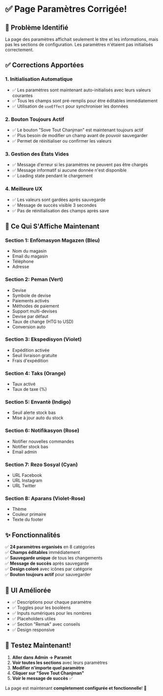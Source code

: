 # ✅ Page Paramètres Corrigée!

## 🐛 Problème Identifié

La page des paramètres affichait seulement le titre et les informations, mais pas les sections de configuration. Les paramètres n'étaient pas initialisés correctement.

## ✅ Corrections Apportées

### 1. **Initialisation Automatique**
- ✅ Les paramètres sont maintenant auto-initialisés avec leurs valeurs courantes
- ✅ Tous les champs sont pré-remplis pour être éditables immédiatement
- ✅ Utilisation de `useEffect` pour synchroniser les données

### 2. **Bouton Toujours Actif**
- ✅ Le bouton "Sove Tout Chanjman" est maintenant toujours actif
- ✅ Plus besoin de modifier un champ avant de pouvoir sauvegarder
- ✅ Permet de réinitialiser ou confirmer les valeurs

### 3. **Gestion des États Vides**
- ✅ Message d'erreur si les paramètres ne peuvent pas être chargés
- ✅ Message informatif si aucune donnée n'est disponible
- ✅ Loading state pendant le chargement

### 4. **Meilleure UX**
- ✅ Les valeurs sont gardées après sauvegarde
- ✅ Message de succès visible 3 secondes
- ✅ Pas de réinitialisation des champs après save

## 🎯 Ce Qui S'Affiche Maintenant

### Section 1: **Enfòmasyon Magazen** (Bleu)
- Nom du magasin
- Email du magasin
- Téléphone
- Adresse

### Section 2: **Peman** (Vert)
- Devise
- Symbole de devise
- Paiements activés
- Méthodes de paiement
- Support multi-devises
- Devise par défaut
- Taux de change (HTG to USD)
- Conversion auto

### Section 3: **Ekspedisyon** (Violet)
- Expédition activée
- Seuil livraison gratuite
- Frais d'expédition

### Section 4: **Taks** (Orange)
- Taux activé
- Taux de taxe (%)

### Section 5: **Envantè** (Indigo)
- Seuil alerte stock bas
- Mise à jour auto du stock

### Section 6: **Notifikasyon** (Rose)
- Notifier nouvelles commandes
- Notifier stock bas
- Email admin

### Section 7: **Rezo Sosyal** (Cyan)
- URL Facebook
- URL Instagram
- URL Twitter

### Section 8: **Aparans** (Violet-Rose)
- Thème
- Couleur primaire
- Texte du footer

## ✨ Fonctionnalités

✅ **24 paramètres organisés** en 8 catégories  
✅ **Champs éditables** immédiatement  
✅ **Sauvegarde unique** de tous les changements  
✅ **Message de succès** après sauvegarde  
✅ **Design coloré** avec icônes par catégorie  
✅ **Bouton toujours actif** pour sauvegarder  

## 🎨 UI Améliorée

- ✅ Descriptions pour chaque paramètre
- ✅ Toggles pour les booléens
- ✅ Inputs numériques pour les nombres
- ✅ Placeholders utiles
- ✅ Section "Remak" avec conseils
- ✅ Design responsive

## 🚀 Testez Maintenant!

1. **Aller dans Admin → Paramèt**
2. **Voir toutes les sections** avec leurs paramètres
3. **Modifier n'importe quel paramètre**
4. **Cliquer sur "Sove Tout Chanjman"**
5. **Voir le message de succès** ✅

La page est maintenant **completement configurée et fonctionnelle**! 🎉


